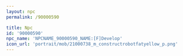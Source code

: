 ```yaml
---
layout: npc
permalink: /90000590

title: Npc
id: '90000590'
npc_name: 'NPCNAME_90000590_NAME:[F]Develop'
icon_url: 'portrait/mob/21000738_m_constructrobotfatyellow_p.png'
---
```

